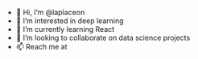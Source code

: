 - 👋 Hi, I’m @laplaceon
- 👀 I’m interested in deep learning
- 🌱 I’m currently learning React
- 💞️ I’m looking to collaborate on data science projects
- 📫 Reach me at 

<!---
laplaceon/laplaceon is a ✨ special ✨ repository because its `README.md` (this file) appears on your GitHub profile.
You can click the Preview link to take a look at your changes.
--->
